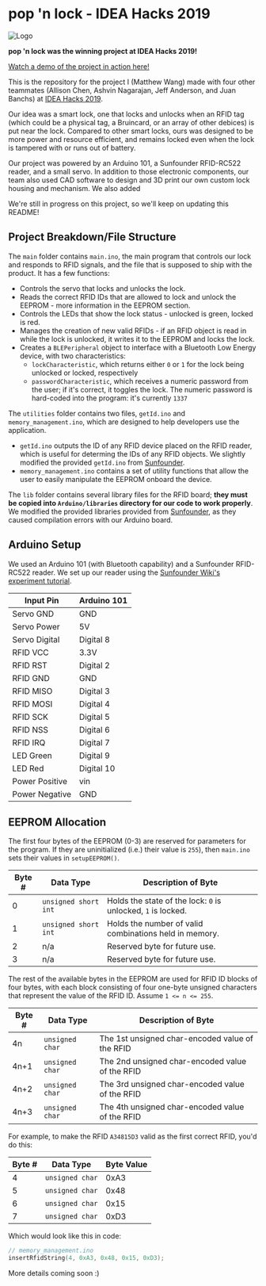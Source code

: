 # pop 'n lock - IDEA Hacks 2019

![Logo](blob/master/popnlock.png)

**pop 'n lock was the winning project at IDEA Hacks 2019!**

[Watch a demo of the project in action here!](https://twitter.com/malsf21/status/1086905494990540800)

This is the repository for the project I (Matthew Wang) made with four other teammates (Allison Chen, Ashvin Nagarajan, Jeff Anderson, and Juan Banchs) at [IDEA Hacks 2019](http://www.ideahacks.la).

Our idea was a smart lock, one that locks and unlocks when an RFID tag (which could be a physical tag, a Bruincard, or an array of other debices) is put near the lock. Compared to other smart locks, ours was designed to be more power and resource efficient, and remains locked even when the lock is tampered with or runs out of battery.

Our project was powered by an Arduino 101, a Sunfounder RFID-RC522 reader, and a small servo. In addition to those electronic components, our team also used CAD software to design and 3D print our own custom lock housing and mechanism. We also added

We're still in progress on this project, so we'll keep on updating this README!

## Project Breakdown/File Structure

The `main` folder contains `main.ino`, the main program that controls our lock and responds to RFID signals, and the file that is supposed to ship with the product. It has a few functions:
* Controls the servo that locks and unlocks the lock.
* Reads the correct RFID IDs that are allowed to lock and unlock the EEPROM - more information in the EEPROM section.
* Controls the LEDs that show the lock status - unlocked is green, locked is red.
* Manages the creation of new valid RFIDs - if an RFID object is read in while the lock is unlocked, it writes it to the EEPROM and locks the lock.
* Creates a `BLEPeripheral` object to interface with a Bluetooth Low Energy device, with two characteristics:
	* `lockCharacteristic`, which returns either `0` or `1` for the lock being unlocked or locked, respectively
	* `passwordCharacteristic`, which receives a numeric password from the user; if it's correct, it toggles the lock. The numeric password is hard-coded into the program: it's currently `1337`

The `utilities` folder contains two files, `getId.ino` and `memory_management.ino`, which are designed to help developers use the application.
* `getId.ino` outputs the ID of any RFID device placed on the RFID reader, which is useful for determing the IDs of any RFID objects. We slightly modified the provided `getId.ino` from [Sunfounder](http://wiki.sunfounder.cc/index.php?title=Mifare_RC522_Module_RFID_Reader).
* `memory_management.ino` contains a set of utility functions that allow the user to easily manipulate the EEPROM onboard the device.

The `lib` folder contains several library files for the RFID board; **they must be copied into `Arduino/libraries` directory for our code to work properly**. We modified the provided libraries provided from [Sunfounder](http://wiki.sunfounder.cc/index.php?title=Mifare_RC522_Module_RFID_Reader), as they caused compilation errors with our Arduino board.

## Arduino Setup

We used an Arduino 101 (with Bluetooth capability) and a Sunfounder RFID-RC522 reader. We set up our reader using the [Sunfounder Wiki's experiment tutorial](http://wiki.sunfounder.cc/index.php?title=Mifare_RC522_Module_RFID_Reader).

|  Input Pin  | Arduino 101 |
| ----------- | ----------- |
| Servo GND   | GND |
| Servo Power | 5V |
| Servo Digital | Digital 8 |
| RFID VCC    | 3.3V |
| RFID RST    | Digital 2 |
| RFID GND    | GND |
| RFID MISO   | Digital 3 |
| RFID MOSI   | Digital 4 |
| RFID SCK    | Digital 5 |
| RFID NSS    | Digital 6 |
| RFID IRQ    | Digital 7 |
| LED Green   | Digital 9 |
| LED Red     | Digital 10|
| Power Positive | vin |
| Power Negative | GND |


## EEPROM Allocation

The first four bytes of the EEPROM (0-3) are reserved for parameters for the program. If they are uninitialized (i.e.) their value is `255`), then `main.ino` sets their values in `setupEEPROM()`.

| Byte # | Data Type | Description of Byte |
| ------ | --------- | ------------------- |
| 0      | `unsigned short int` | Holds the state of the lock: `0` is unlocked, `1` is locked. |
| 1      | `unsigned short int` | Holds the number of valid combinations held in memory. |
| 2      | n/a         | Reserved byte for future use. |
| 3      | n/a         | Reserved byte for future use. |

The rest of the available bytes in the EEPROM are used for RFID ID blocks of four bytes, with each block consisting of four one-byte unsigned characters that represent the value of the RFID ID. Assume `1 <= n <= 255`.

| Byte # | Data Type | Description of Byte |
| ------ | --------- | ------------------- |
| 4n     | `unsigned char` | The 1st unsigned char-encoded value of the RFID  |
| 4n+1   | `unsigned char` | The 2nd unsigned char-encoded value of the RFID  |
| 4n+2   | `unsigned char` | The 3rd unsigned char-encoded value of the RFID  |
| 4n+3   | `unsigned char` | The 4th unsigned char-encoded value of the RFID  |

For example, to make the RFID `A34815D3` valid as the first correct RFID, you'd do this:

| Byte # | Data Type | Byte Value |
| ------ | --------- | ---------- |
| 4     | `unsigned char` | 0xA3 |
| 5     | `unsigned char` | 0x48 |
| 6     | `unsigned char` | 0x15 |
| 7     | `unsigned char` | 0xD3 |

Which would look like this in code:

```cpp
// memory_management.ino
insertRfidString(4, 0xA3, 0x48, 0x15, 0xD3);
```

More details coming soon :)
